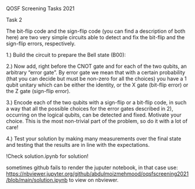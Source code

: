 <p>QOSF Screening Tasks 2021

Task 2

The bit-flip code and the sign-flip code (you can find a description of both here) are two very simple circuits able to detect and fix the bit-flip and the sign-flip errors, respectively.

1.) Build the circuit to prepare the Bell state (B00): 

2.) Now add, right before the CNOT gate and for each of the two qubits, an arbitrary “error gate”. By error gate we mean that with a certain probability (that you can decide but must be non-zero for all the choices) you have a 1 qubit unitary which can be either the identity, or the X gate (bit-flip error) or the Z gate (sign-flip error).

3.) Encode each of the two qubits with a sign-flip or a bit-flip code, in such a way that all the possible choices for the error gates described in 2), occurring on the logical qubits, can be detected and fixed. Motivate your choice. This is the most non-trivial part of the problem, so do it with a lot of care!

4.) Test your solution by making many measurements over the final state and testing that the results are in line with the expectations.<p>
  
!Check solution.ipynb for solution!

sometimes github fails to  render the juputer notebook, in that case use: https://nbviewer.jupyter.org/github/abdulmoizmehmood/oqsfscreening2021/blob/main/solution.ipynb to view on nbviewer.
